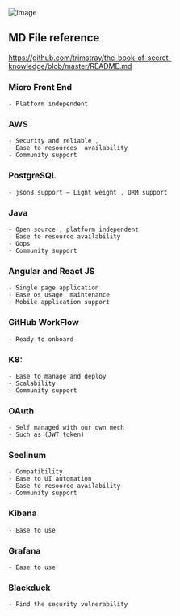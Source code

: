 ![image](https://github.com/himanshumalvi/himanshumalvi/assets/45842963/0bf5a92b-d1cc-413b-8361-3e558a463b62)

## MD File reference 
https://github.com/trimstray/the-book-of-secret-knowledge/blob/master/README.md

### Micro Front End	
	- Platform independent
### AWS	
	- Security and reliable ,
	- Ease to resources  availability
	- Community support
### PostgreSQL	
	- jsonB support – Light weight , ORM support
### Java	
	- Open source , platform independent  
	- Ease to resource availability
	- Oops	
	- Community support
### Angular and React JS
	- Single page application
	- Ease os usage  maintenance
	- Mobile application support 
### GitHub WorkFlow
	- Ready to onboard
### K8: 	
	- Ease to manage and deploy	
	- Scalability
	- Community support
### OAuth	
	- Self managed with our own mech
	- Such as (JWT token)
### Seelinum	
	- Compatibility  
	- Ease to UI automation
	- Ease to resource availability
	- Community support
### Kibana	
	- Ease to use
### Grafana	
	- Ease to use
### Blackduck	
	- Find the security vulnerability 
